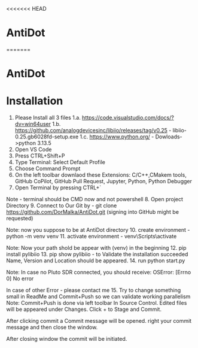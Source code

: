 <<<<<<< HEAD
# AntiDot
=======
# AntiDot
# Installation
1. Please Install all 3 files
1.a. https://code.visualstudio.com/docs/?dv=win64user
1.b. https://github.com/analogdevicesinc/libiio/releases/tag/v0.25 - libiio-0.25.gb6028fd-setup.exe
1.c. https://www.python.org/ - Dowloads->python 3.13.5
2. Open VS Code
3. Press CTRL+Shift+P
4. Type Terminal: Select Default Profile
5. Choose Command Prompt
6. On the left toolbar downlaod these Extensions: C/C++,CMakem tools, GitHub CoPilot, GitHub Pull Request, Jupyter, Python, Python Debugger
7. Open Terminal by pressing CTRL+`

Note - terminal should be CMD now and not powershell
8. Open project Directory
9. Connect to Our Git by - git clone https://github.com/DorMalka/AntiDot.git (signing into GitHub might be requested)

Note: now you suppose to be at AntiDot directory
10. create environment - python -m venv venv
11. activate environment - venv\Scripts\activate

Note: Now your path shold be appear with (venv) in the beginning
12. pip install pylibiio
13. pip show pylibiio - to Validate the installation succeeded Name, Version and Location should be appeared.
14. run python start.py

Note: In case no Pluto SDR connected, you should receive: OSError: [Errno 0] No error

In case of other Error - please contact me
15. Try to change something small in ReadMe and Commit+Push so we can validate working parallelism
Note: Commit+Push is done via left toolbar In Source Control. Edited files will be appeared under Changes.
Click + to Stage and Commit.

After clicking commit a Commit message will be opened. right your commit message and then close the window. 

After closing window the commit will be initiated.
